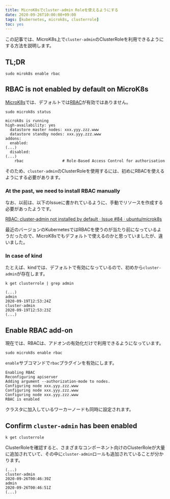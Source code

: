 ```yaml
---
title: MicroK8sでcluster-admin Roleを使えるようにする
date: 2020-09-26T10:00:00+09:00
tags: [kubernetes, microk8s, clusterrole]
toc: yes
---
```


この記事では、MicroK8s上で`cluster-admin`のClusterRoleを利用できるようにする方法を説明します。

<!--more-->

## TL;DR

```shell
sudo mirok8s enable rbac
```

## RBAC is not enabled by default on MicroK8s

[MicroK8s](https://microk8s.io/)では、デフォルトでは[RBAC](https://kubernetes.io/docs/reference/access-authn-authz/rbac/)が有効ではありません。

```shell
sudo microk8s status
```

```shell
microk8s is running
high-availability: yes
  datastore master nodes: xxx.yyy.zzz.www
  datastore standby nodes: xxx.yyy.zzz.www
addons:
  enabled:
(...)
  disabled:
(...)
    rbac                 # Role-Based Access Control for authorisation
```

そのため、`cluster-admin`のClusterRoleを使用するには、初めにRBACを使えるようにする必要があります。

### At the past, we need to install RBAC manually

なお、以前は、以下のIssueに書かれているように、手動でリソースを作成する必要があったようです。

[RBAC: cluster-admin not installed by default · Issue #84 · ubuntu/microk8s](https://github.com/ubuntu/microk8s/issues/84)

最近のバージョンのKubernetesではRBACを使うのが当たり前になっているようだったので、MicroK8sでもデフォルトで使えるのかと思っていましたが、違いました。

### In case of kind

たとえば、kindでは、デフォルトで有効になっているので、初めから`cluster-admin`が存在します。

```shell
k get clusterrole | grep admin
```

```shell
(...)
admin                                                                  2020-09-19T12:53:24Z
cluster-admin                                                          2020-09-19T12:53:23Z
(...)
```

## Enable RBAC add-on

現在では、RBACは、アドオンの有効化だけで利用できるようになっています。

```shell
sudo microk8s enable rbac
```

`enable`サブコマンドで`rbac`プラグインを有効にします。

```shell
Enabling RBAC
Reconfiguring apiserver
Adding argument --authorization-mode to nodes.
Configuring node xxx.yyy.zzz.www
Configuring node xxx.yyy.zzz.www
Configuring node xxx.yyy.zzz.www
RBAC is enabled
```

クラスタに加入しているワーカーノードも同時に設定されます。

## Confirm `cluster-admin` has been enabled

```shell
k get clusterrole
```

ClusterRoleを確認すると、さまざまなコンポーネント向けのClusterRoleが大量に追加されていて、その中に`cluster-admin`ロールも追加されていることが分かります。

```shell
(...)
cluster-admin                                                          2020-09-26T00:46:39Z
admin                                                                  2020-09-26T00:46:51Z
(...)
```

